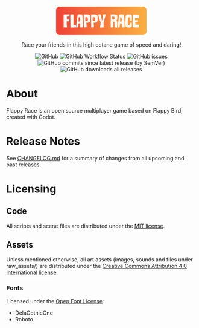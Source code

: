 <p align="center">
    <img src="./client/world/background/flappy_race_logo.png" height="75">
</p>

<p align="center">
    Race your friends in this high octane game of speed and daring!
</p>

<p align="center">
    <img alt="GitHub" src="https://img.shields.io/github/license/Jibbajabbafic/Flappy-Race">
    <img alt="GitHub Workflow Status" src="https://img.shields.io/github/workflow/status/Jibbajabbafic/Flappy-Race/Build%20Game">
    <img alt="GitHub issues" src="https://img.shields.io/github/issues/Jibbajabbafic/Flappy-Race">
    <img alt="GitHub commits since latest release (by SemVer)" src="https://img.shields.io/github/commits-since/Jibbajabbafic/Flappy-Race/latest">
    <img alt="GitHub downloads all releases" src="https://img.shields.io/github/downloads/Jibbajabbafic/Flappy-Race/total">
</p>

# About
Flappy Race is an open source multiplayer game based on Flappy Bird, created with Godot.


# Release Notes
See [CHANGELOG.md](CHANGELOG.md) for a summary of changes from all upcoming and past releases.

# Licensing
## Code
All scripts and scene files are distributed under the [MIT license](LICENSE).

## Assets
Unless mentioned otherwise, all art assets (images, sounds and files under raw_assets/) are distributed under the [Creative Commons Attribution 4.0 International license](http://creativecommons.org/licenses/by/4.0/).


### Fonts
Licensed under the [Open Font License](https://scripts.sil.org/cms/scripts/page.php?site_id=nrsi&id=OFL):
- DelaGothicOne
- Roboto